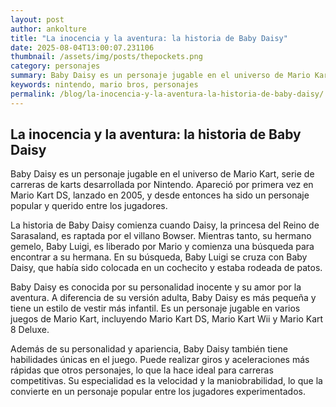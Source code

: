 ```yaml
--- 
layout: post 
author: ankolture 
title: "La inocencia y la aventura: la historia de Baby Daisy"
date: 2025-08-04T13:00:07.231106 
thumbnail: /assets/img/posts/thepockets.png
category: personajes 
summary: Baby Daisy es un personaje jugable en el universo de Mario Kart, serie de carreras de karts desarrollada por Nintendo. Apareció por primera vez en Mar...
keywords: nintendo, mario bros, personajes 
permalink: /blog/la-inocencia-y-la-aventura-la-historia-de-baby-daisy/ 
--- 
```


## La inocencia y la aventura: la historia de Baby Daisy

Baby Daisy es un personaje jugable en el universo de Mario Kart, serie de carreras de karts desarrollada por Nintendo. Apareció por primera vez en Mario Kart DS, lanzado en 2005, y desde entonces ha sido un personaje popular y querido entre los jugadores.

La historia de Baby Daisy comienza cuando Daisy, la princesa del Reino de Sarasaland, es raptada por el villano Bowser. Mientras tanto, su hermano gemelo, Baby Luigi, es liberado por Mario y comienza una búsqueda para encontrar a su hermana. En su búsqueda, Baby Luigi se cruza con Baby Daisy, que había sido colocada en un cochecito y estaba rodeada de patos.

Baby Daisy es conocida por su personalidad inocente y su amor por la aventura. A diferencia de su versión adulta, Baby Daisy es más pequeña y tiene un estilo de vestir más infantil. Es un personaje jugable en varios juegos de Mario Kart, incluyendo Mario Kart DS, Mario Kart Wii y Mario Kart 8 Deluxe.

Además de su personalidad y apariencia, Baby Daisy también tiene habilidades únicas en el juego. Puede realizar giros y aceleraciones más rápidas que otros personajes, lo que la hace ideal para carreras competitivas. Su especialidad es la velocidad y la maniobrabilidad, lo que la convierte en un personaje popular entre los jugadores experimentados.
